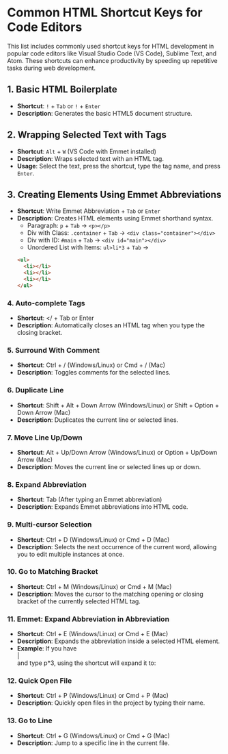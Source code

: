 # Common HTML Shortcut Keys for Code Editors

This list includes commonly used shortcut keys for HTML development in popular code editors like Visual Studio Code (VS Code), Sublime Text, and Atom. These shortcuts can enhance productivity by speeding up repetitive tasks during web development.

## 1. Basic HTML Boilerplate
- **Shortcut**: `!` + `Tab` or `!` + `Enter`
- **Description**: Generates the basic HTML5 document structure.

## 2. Wrapping Selected Text with Tags
- **Shortcut**: `Alt` + `W` (VS Code with Emmet installed)
- **Description**: Wraps selected text with an HTML tag.
- **Usage**: Select the text, press the shortcut, type the tag name, and press `Enter`.

## 3. Creating Elements Using Emmet Abbreviations
- **Shortcut**: Write Emmet Abbreviation + `Tab` or `Enter`
- **Description**: Creates HTML elements using Emmet shorthand syntax.
  - Paragraph: `p` + `Tab` → `<p></p>`
  - Div with Class: `.container` + `Tab` → `<div class="container"></div>`
  - Div with ID: `#main` + `Tab` → `<div id="main"></div>`
  - Unordered List with Items: `ul>li*3` + `Tab` → 
  ```html
  <ul>
    <li></li>
    <li></li>
    <li></li>
  </ul>

### 4. Auto-complete Tags
- **Shortcut**: </ + Tab or Enter
- **Description**: Automatically closes an HTML tag when you type the closing bracket.

### 5. Surround With Comment
- **Shortcut**: Ctrl + / (Windows/Linux) or Cmd + / (Mac)
- **Description**: Toggles comments for the selected lines.

### 6. Duplicate Line
- **Shortcut**: Shift + Alt + Down Arrow (Windows/Linux) or Shift + Option + Down Arrow (Mac)
- **Description**: Duplicates the current line or selected lines.

### 7. Move Line Up/Down
- **Shortcut**: Alt + Up/Down Arrow (Windows/Linux) or Option + Up/Down Arrow (Mac)
- **Description**: Moves the current line or selected lines up or down.

### 8. Expand Abbreviation
- **Shortcut**: Tab (After typing an Emmet abbreviation)
- **Description**: Expands Emmet abbreviations into HTML code.

### 9. Multi-cursor Selection
- **Shortcut**: Ctrl + D (Windows/Linux) or Cmd + D (Mac)
- **Description**: Selects the next occurrence of the current word, allowing you to edit multiple instances at once.

### 10. Go to Matching Bracket
- **Shortcut**: Ctrl + M (Windows/Linux) or Cmd + M (Mac)
- **Description**: Moves the cursor to the matching opening or closing bracket of the currently selected HTML tag.

### 11. Emmet: Expand Abbreviation in Abbreviation
- **Shortcut**: Ctrl + E (Windows/Linux) or Cmd + E (Mac)
- **Description**: Expands the abbreviation inside a selected HTML element.
- **Example**: If you have <div class="container">|</div> and type p*3, using the shortcut will expand it to:

### 12. Quick Open File
- **Shortcut**: Ctrl + P (Windows/Linux) or Cmd + P (Mac)
- **Description**: Quickly open files in the project by typing their name.
    
### 13. Go to Line
- **Shortcut**: Ctrl + G (Windows/Linux) or Cmd + G (Mac)
- **Description**: Jump to a specific line in the current file.